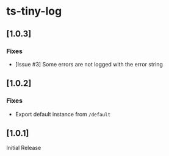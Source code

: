 # ts-tiny-log

## [1.0.3]

### Fixes
- [Issue #3] Some errors are not logged with the error string

## [1.0.2]

### Fixes
- Export default instance from `/default`

## [1.0.1]

Initial Release
